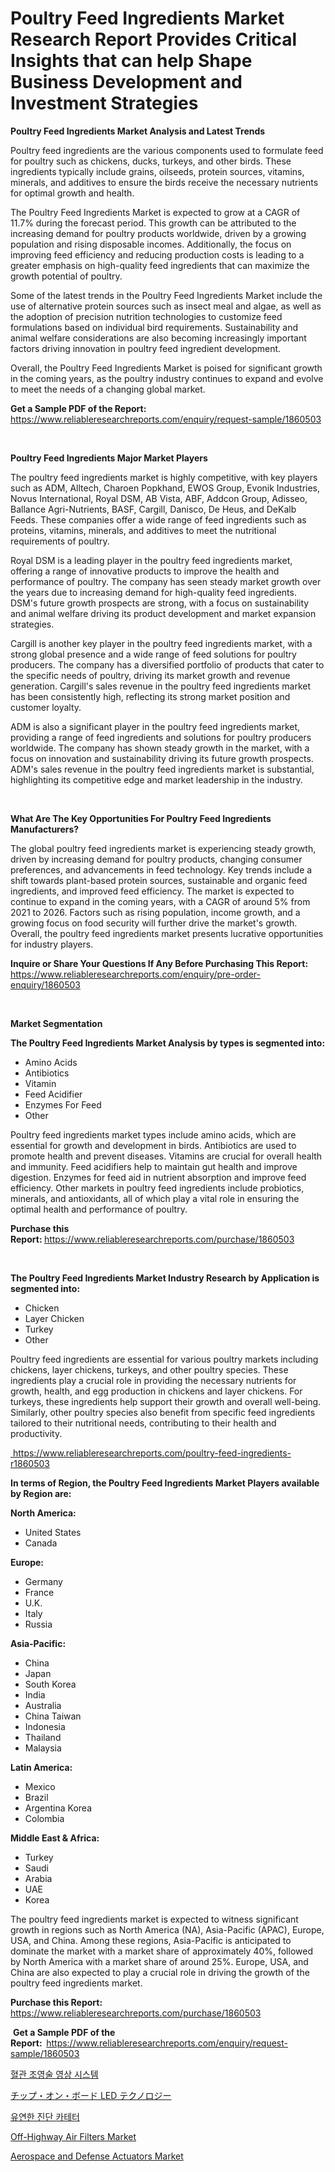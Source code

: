 <p><h1>Poultry Feed Ingredients Market Research Report Provides Critical Insights that can help Shape Business Development and Investment Strategies</h1></p><p><strong>Poultry Feed Ingredients Market Analysis and Latest Trends</strong></p>
<p><p>Poultry feed ingredients are the various components used to formulate feed for poultry such as chickens, ducks, turkeys, and other birds. These ingredients typically include grains, oilseeds, protein sources, vitamins, minerals, and additives to ensure the birds receive the necessary nutrients for optimal growth and health.</p><p>The Poultry Feed Ingredients Market is expected to grow at a CAGR of 11.7% during the forecast period. This growth can be attributed to the increasing demand for poultry products worldwide, driven by a growing population and rising disposable incomes. Additionally, the focus on improving feed efficiency and reducing production costs is leading to a greater emphasis on high-quality feed ingredients that can maximize the growth potential of poultry.</p><p>Some of the latest trends in the Poultry Feed Ingredients Market include the use of alternative protein sources such as insect meal and algae, as well as the adoption of precision nutrition technologies to customize feed formulations based on individual bird requirements. Sustainability and animal welfare considerations are also becoming increasingly important factors driving innovation in poultry feed ingredient development.</p><p>Overall, the Poultry Feed Ingredients Market is poised for significant growth in the coming years, as the poultry industry continues to expand and evolve to meet the needs of a changing global market.</p></p>
<p><strong>Get a Sample PDF of the Report:&nbsp;</strong> <a href="https://www.reliableresearchreports.com/enquiry/request-sample/1860503">https://www.reliableresearchreports.com/enquiry/request-sample/1860503</a></p>
<p>&nbsp;</p>
<p><strong>Poultry Feed Ingredients Major Market Players</strong></p>
<p><p>The poultry feed ingredients market is highly competitive, with key players such as ADM, Alltech, Charoen Popkhand, EWOS Group, Evonik Industries, Novus International, Royal DSM, AB Vista, ABF, Addcon Group, Adisseo, Ballance Agri-Nutrients, BASF, Cargill, Danisco, De Heus, and DeKalb Feeds. These companies offer a wide range of feed ingredients such as proteins, vitamins, minerals, and additives to meet the nutritional requirements of poultry.</p><p>Royal DSM is a leading player in the poultry feed ingredients market, offering a range of innovative products to improve the health and performance of poultry. The company has seen steady market growth over the years due to increasing demand for high-quality feed ingredients. DSM's future growth prospects are strong, with a focus on sustainability and animal welfare driving its product development and market expansion strategies.</p><p>Cargill is another key player in the poultry feed ingredients market, with a strong global presence and a wide range of feed solutions for poultry producers. The company has a diversified portfolio of products that cater to the specific needs of poultry, driving its market growth and revenue generation. Cargill's sales revenue in the poultry feed ingredients market has been consistently high, reflecting its strong market position and customer loyalty.</p><p>ADM is also a significant player in the poultry feed ingredients market, providing a range of feed ingredients and solutions for poultry producers worldwide. The company has shown steady growth in the market, with a focus on innovation and sustainability driving its future growth prospects. ADM's sales revenue in the poultry feed ingredients market is substantial, highlighting its competitive edge and market leadership in the industry.</p></p>
<p>&nbsp;</p>
<p><strong>What Are The Key Opportunities For Poultry Feed Ingredients Manufacturers?</strong></p>
<p><p>The global poultry feed ingredients market is experiencing steady growth, driven by increasing demand for poultry products, changing consumer preferences, and advancements in feed technology. Key trends include a shift towards plant-based protein sources, sustainable and organic feed ingredients, and improved feed efficiency. The market is expected to continue to expand in the coming years, with a CAGR of around 5% from 2021 to 2026. Factors such as rising population, income growth, and a growing focus on food security will further drive the market's growth. Overall, the poultry feed ingredients market presents lucrative opportunities for industry players.</p></p>
<p><strong>Inquire or Share Your Questions If Any Before Purchasing This Report:</strong> <a href="https://www.reliableresearchreports.com/enquiry/pre-order-enquiry/1860503">https://www.reliableresearchreports.com/enquiry/pre-order-enquiry/1860503</a></p>
<p>&nbsp;</p>
<p><strong>Market Segmentation</strong></p>
<p><strong>The Poultry Feed Ingredients Market Analysis by types is segmented into:</strong></p>
<p><ul><li>Amino Acids</li><li>Antibiotics</li><li>Vitamin</li><li>Feed Acidifier</li><li>Enzymes For Feed</li><li>Other</li></ul></p>
<p><p>Poultry feed ingredients market types include amino acids, which are essential for growth and development in birds. Antibiotics are used to promote health and prevent diseases. Vitamins are crucial for overall health and immunity. Feed acidifiers help to maintain gut health and improve digestion. Enzymes for feed aid in nutrient absorption and improve feed efficiency. Other markets in poultry feed ingredients include probiotics, minerals, and antioxidants, all of which play a vital role in ensuring the optimal health and performance of poultry.</p></p>
<p><strong>Purchase this Report:&nbsp;</strong><a href="https://www.reliableresearchreports.com/purchase/1860503">https://www.reliableresearchreports.com/purchase/1860503</a></p>
<p>&nbsp;</p>
<p><strong>The Poultry Feed Ingredients Market Industry Research by Application is segmented into:</strong></p>
<p><ul><li>Chicken</li><li>Layer Chicken</li><li>Turkey</li><li>Other</li></ul></p>
<p><p>Poultry feed ingredients are essential for various poultry markets including chickens, layer chickens, turkeys, and other poultry species. These ingredients play a crucial role in providing the necessary nutrients for growth, health, and egg production in chickens and layer chickens. For turkeys, these ingredients help support their growth and overall well-being. Similarly, other poultry species also benefit from specific feed ingredients tailored to their nutritional needs, contributing to their health and productivity.</p></p>
<p><a href="https://www.reliableresearchreports.com/poultry-feed-ingredients-r1860503">&nbsp;https://www.reliableresearchreports.com/poultry-feed-ingredients-r1860503</a></p>
<p><strong>In terms of Region, the Poultry Feed Ingredients Market Players available by Region are:</strong></p>
<p>
    <p> <strong> North America: </strong>
        <ul>
            <li>United States</li>
            <li>Canada</li>
        </ul>
        </p> 
    <p> <strong> Europe: </strong>
        <ul>
            <li>Germany</li>
            <li>France</li>
            <li>U.K.</li>
            <li>Italy</li>
            <li>Russia</li>
        </ul>
        </p> 
    <p> <strong> Asia-Pacific: </strong>
        <ul>
            <li>China</li>
            <li>Japan</li>
            <li>South Korea</li>
            <li>India</li>
            <li>Australia</li>
            <li>China Taiwan</li>
            <li>Indonesia</li>
            <li>Thailand</li>
            <li>Malaysia</li>
        </ul>
        </p> 
    <p> <strong> Latin America: </strong>
        <ul>
            <li>Mexico</li>
            <li>Brazil</li>
            <li>Argentina Korea</li>
            <li>Colombia</li>
        </ul>
        </p> 
    <p> <strong> Middle East & Africa: </strong>
        <ul>
            <li>Turkey</li>
            <li>Saudi</li>
            <li>Arabia</li>
            <li>UAE</li>
            <li>Korea</li>
        </ul>
    </p>
    </p>
<p><p>The poultry feed ingredients market is expected to witness significant growth in regions such as North America (NA), Asia-Pacific (APAC), Europe, USA, and China. Among these regions, Asia-Pacific is anticipated to dominate the market with a market share of approximately 40%, followed by North America with a market share of around 25%. Europe, USA, and China are also expected to play a crucial role in driving the growth of the poultry feed ingredients market.</p></p>
<p><strong>Purchase this Report: </strong><a href="https://www.reliableresearchreports.com/purchase/1860503">https://www.reliableresearchreports.com/purchase/1860503</a></p>
<p>&nbsp;<strong>Get a Sample PDF of the Report:&nbsp;&nbsp;</strong><a href="https://www.reliableresearchreports.com/enquiry/request-sample/1860503">https://www.reliableresearchreports.com/enquiry/request-sample/1860503</a></p>
<p><strong></strong></p>
<p><p><a href="https://github.com/plelbej847484502/Market-Research-Report-List-2/blob/main/4449389126960.md">혈관 조영술 영상 시스템</a></p><p><a href="https://github.com/EstaSprer20231/Market-Research-Report-List-2/blob/main/5682536119863.md">チップ・オン・ボード LED テクノロジー</a></p><p><a href="https://github.com/vseigx30c9a1j/Market-Research-Report-List-2/blob/main/6733938126961.md">유연한 진단 카테터</a></p><p><a href="https://github.com/mabenkhyari11/Market-Research-Report-List-1/blob/main/off-highway-air-filters-market.md">Off-Highway Air Filters Market</a></p><p><a href="https://github.com/WillieWoodard/Market-Research-Report-List-5/blob/main/aerospace-and-defense-actuators-market.md">Aerospace and Defense Actuators Market</a></p></p>